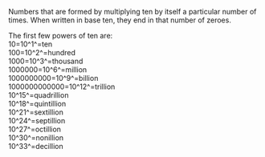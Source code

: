 Numbers that are formed by multiplying ten by itself a particular number
of times. When written in base ten, they end in that number of zeroes.

The first few powers of ten are:\
 10=10^1^=ten\
 100=10^2^=hundred\
 1000=10^3^=thousand\
 1000000=10^6^=million\
 1000000000=10^9^=billion\
 1000000000000=10^12^=trillion\
 10^15^=quadrillion\
 10^18^=quintillion\
 10^21^=sextillion\
 10^24^=septillion\
 10^27^=octillion\
 10^30^=nonillion\
 10^33^=decillion
